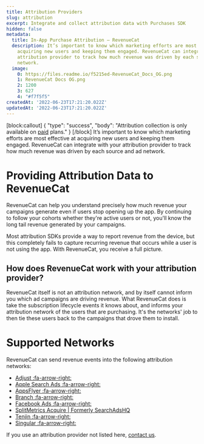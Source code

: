 ```yaml
---
title: Attribution Providers
slug: attribution
excerpt: Integrate and collect attribution data with Purchases SDK
hidden: false
metadata:
  title: In-App Purchase Attribution – RevenueCat
  description: It’s important to know which marketing efforts are most effective at
    acquiring new users and keeping them engaged. RevenueCat can integrate with your
    attribution provider to track how much revenue was driven by each source and ad
    network.
  image:
    0: https://files.readme.io/f5215ed-RevenueCat_Docs_OG.png
    1: RevenueCat Docs OG.png
    2: 1200
    3: 627
    4: "#f7f5f5"
createdAt: '2022-06-23T17:21:20.022Z'
updatedAt: '2022-06-23T17:21:20.022Z'
---
```

[block:callout]
{
  "type": "success",
  "body": "Attribution collection is only available on [paid](https://www.revenuecat.com/pricing) plans."
}
[/block]
It’s important to know which marketing efforts are most effective at acquiring new users and keeping them engaged. RevenueCat can integrate with your attribution provider to track how much revenue was driven by each source and ad network.

# Providing Attribution Data to RevenueCat

RevenueCat can help you understand precisely how much revenue your campaigns generate even if users stop opening up the app. By continuing to follow your cohorts whether they're active users or not, you'll know the long tail revenue generated by your campaigns.

Most attribution SDKs provide a way to report revenue from the device, but this completely fails to capture recurring revenue that occurs while a user is not using the app. With RevenueCat, you receive a full picture.

## How does RevenueCat work with your attribution provider?
RevenueCat itself is not an attribution network, and by itself cannot inform you which ad campaigns are driving revenue. What RevenueCat does is take the subscription lifecycle events it knows about, and informs your attribution network of the users that are purchasing. It's the networks' job to then tie these users back to the campaigns that drove them to install.

# Supported Networks

RevenueCat can send revenue events into the following attribution networks:

  * [Adjust :fa-arrow-right:](doc:adjust)
  * [Apple Search Ads :fa-arrow-right:](doc:apple-search-ads)
  * [AppsFlyer :fa-arrow-right:](doc:appsflyer) 
  * [Branch :fa-arrow-right:](doc:branch)
  * [Facebook Ads :fa-arrow-right:](doc:facebook-ads) 
  * [SplitMetrics Acquire | Formerly SearchAdsHQ](doc:splitmetrics-acquire) 
  * [Tenjin :fa-arrow-right:](doc:tenjin)
  * [Singular :fa-arrow-right:](doc:singular) 

If you use an attribution provider not listed here, [contact us](https://www.revenuecat.com/contact).